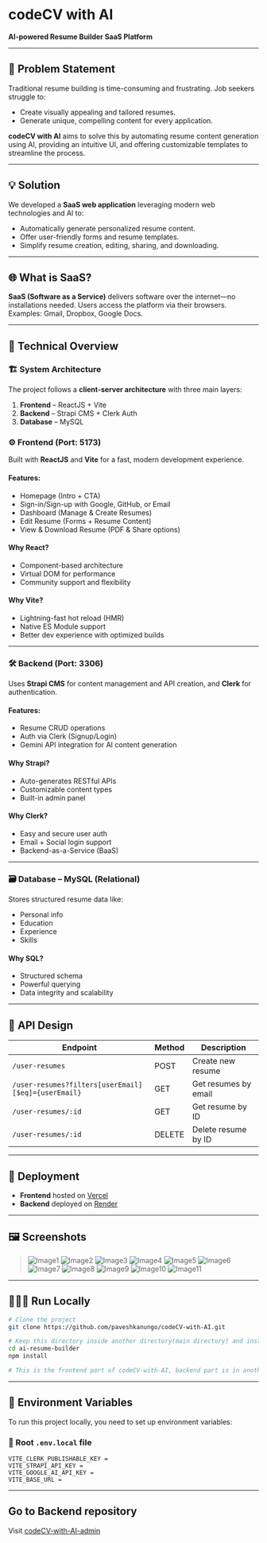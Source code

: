 # codeCV with AI

**AI-powered Resume Builder SaaS Platform**

---

## 🧠 Problem Statement

Traditional resume building is time-consuming and frustrating. Job seekers struggle to:
- Create visually appealing and tailored resumes.
- Generate unique, compelling content for every application.

**codeCV with AI** aims to solve this by automating resume content generation using AI, providing an intuitive UI, and offering customizable templates to streamline the process.

---

## 💡 Solution

We developed a **SaaS web application** leveraging modern web technologies and AI to:
- Automatically generate personalized resume content.
- Offer user-friendly forms and resume templates.
- Simplify resume creation, editing, sharing, and downloading.

---

## 🌐 What is SaaS?

**SaaS (Software as a Service)** delivers software over the internet—no installations needed. Users access the platform via their browsers. Examples: Gmail, Dropbox, Google Docs.

---

## 🧱 Technical Overview

### 🏗️ System Architecture

The project follows a **client-server architecture** with three main layers:

1. **Frontend** – ReactJS + Vite
2. **Backend** – Strapi CMS + Clerk Auth
3. **Database** – MySQL

### ⚙️ Frontend (Port: 5173)

Built with **ReactJS** and **Vite** for a fast, modern development experience.

#### Features:
- Homepage (Intro + CTA)
- Sign-in/Sign-up with Google, GitHub, or Email
- Dashboard (Manage & Create Resumes)
- Edit Resume (Forms + Resume Content)
- View & Download Resume (PDF & Share options)

#### Why React?
- Component-based architecture
- Virtual DOM for performance
- Community support and flexibility

#### Why Vite?
- Lightning-fast hot reload (HMR)
- Native ES Module support
- Better dev experience with optimized builds

---

### 🛠️ Backend (Port: 3306)

Uses **Strapi CMS** for content management and API creation, and **Clerk** for authentication.

#### Features:
- Resume CRUD operations
- Auth via Clerk (Signup/Login)
- Gemini API integration for AI content generation

#### Why Strapi?
- Auto-generates RESTful APIs
- Customizable content types
- Built-in admin panel

#### Why Clerk?
- Easy and secure user auth
- Email + Social login support
- Backend-as-a-Service (BaaS)

---

### 🗃️ Database – MySQL (Relational)

Stores structured resume data like:
- Personal info
- Education
- Experience
- Skills

#### Why SQL?
- Structured schema
- Powerful querying
- Data integrity and scalability

---

## 🔗 API Design

| Endpoint | Method | Description |
|----------|--------|-------------|
| `/user-resumes` | POST | Create new resume |
| `/user-resumes?filters[userEmail][$eq]={userEmail}` | GET | Get resumes by email |
| `/user-resumes/:id` | GET | Get resume by ID |
| `/user-resumes/:id` | DELETE | Delete resume by ID |

---

## 🚀 Deployment

- **Frontend** hosted on [Vercel](https://vercel.com/)
- **Backend** deployed on [Render](https://render.com/)

---

## 🖼️ Screenshots

> ![Image1](./assets/SS1.png)
> ![Image2](./assets/SS2.png)
> ![Image3](./assets/SS3.png)
> ![Image4](./assets/SS4.png)
> ![Image5](./assets/SS5.png)
> ![Image6](./assets/SS6.png)
> ![Image7](./assets/SS7.png)
> ![Image8](./assets/SS8.png)
> ![Image9](./assets/SS9.png)
> ![Image10](./assets/SS10.png)
> ![Image11](./assets/SS11.png) 

---

## 👨🏻‍💻 Run Locally
```bash
# Clone the project
git clone https://github.com/paveshkanungo/codeCV-with-AI.git

# Keep this directory inside another directory(main directory) and install frontend dependencies and name the directory as "ai-resume-builder"
cd ai-resume-builder
npm install

# This is the frontend part of codeCV-with-AI, backend part is in another repository

```

---

## 🔐 Environment Variables

To run this project locally, you need to set up environment variables:

### 📁 Root `.env.local` file

```env.local
VITE_CLERK_PUBLISHABLE_KEY =
VITE_STRAPI_API_KEY = 
VITE_GOOGLE_AI_API_KEY =
VITE_BASE_URL =
```

---

## Go to Backend repository
Visit [codeCV-with-AI-admin](https://github.com/paveshkanungo/codeCV-with-AI-admin#)